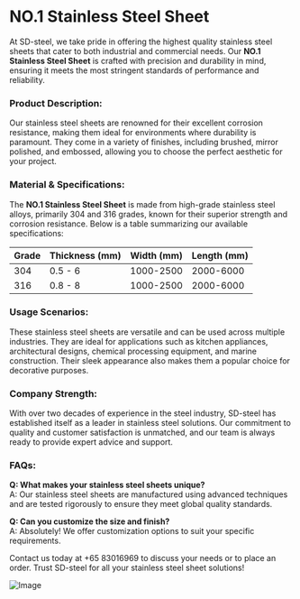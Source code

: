 # NO.1 Stainless Steel Sheet

At SD-steel, we take pride in offering the highest quality stainless steel sheets that cater to both industrial and commercial needs. Our **NO.1 Stainless Steel Sheet** is crafted with precision and durability in mind, ensuring it meets the most stringent standards of performance and reliability.

### Product Description:
Our stainless steel sheets are renowned for their excellent corrosion resistance, making them ideal for environments where durability is paramount. They come in a variety of finishes, including brushed, mirror polished, and embossed, allowing you to choose the perfect aesthetic for your project.

### Material & Specifications:
The **NO.1 Stainless Steel Sheet** is made from high-grade stainless steel alloys, primarily 304 and 316 grades, known for their superior strength and corrosion resistance. Below is a table summarizing our available specifications:

| Grade       | Thickness (mm) | Width (mm) | Length (mm) |
|-------------|----------------|------------|-------------|
| 304         | 0.5 - 6        | 1000-2500  | 2000-6000   |
| 316         | 0.8 - 8        | 1000-2500  | 2000-6000   |

### Usage Scenarios:
These stainless steel sheets are versatile and can be used across multiple industries. They are ideal for applications such as kitchen appliances, architectural designs, chemical processing equipment, and marine construction. Their sleek appearance also makes them a popular choice for decorative purposes.

### Company Strength:
With over two decades of experience in the steel industry, SD-steel has established itself as a leader in stainless steel solutions. Our commitment to quality and customer satisfaction is unmatched, and our team is always ready to provide expert advice and support.

### FAQs:
**Q: What makes your stainless steel sheets unique?**  
A: Our stainless steel sheets are manufactured using advanced techniques and are tested rigorously to ensure they meet global quality standards.

**Q: Can you customize the size and finish?**  
A: Absolutely! We offer customization options to suit your specific requirements.

Contact us today at +65 83016969 to discuss your needs or to place an order. Trust SD-steel for all your stainless steel sheet solutions!

![Image](https://github.com/user-attachments/assets/2567258e-e124-4816-932d-1809bd27ef0b)